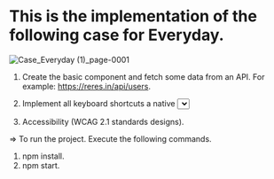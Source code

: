 # This is the implementation of the following case for Everyday. 

![Case_Everyday (1)_page-0001](https://github.com/zulfiqar313/case_everyday/assets/69974518/6dfe66a6-9e67-4450-a3ee-9fe140e93784)

1) Create the basic component and fetch some data from an API. For example: https://reres.in/api/users.

2) Implement all keyboard shortcuts a native <select> support. (Only implemented in the file: src\components\selectedStateComponent\index.js).

3) Accessibility (WCAG 2.1 standards designs).


=> To run the project. Execute the following commands. 

1) npm install.
2) npm start.

